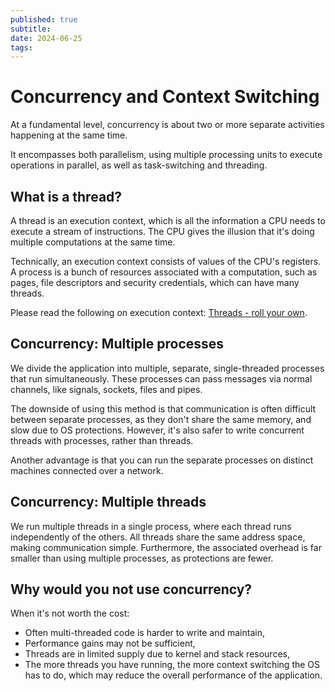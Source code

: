 ```yaml
---
published: true
subtitle:
date: 2024-06-25
tags: 
---
```


# Concurrency and Context Switching
At a fundamental level, concurrency is about two or more separate activities
happening at the same time.

It encompasses both parallelism, using multiple processing units
to execute operations in parallel, as well as task-switching and threading.

## What is a thread?
A thread is an execution context, which is all the information a CPU needs to execute a stream of instructions. The CPU gives the illusion that it's doing
multiple computations at the same time.

Technically, an execution context consists of values of the CPU's registers. A process is a bunch of resources associated with a computation, such as pages, file descriptors and security credentials, which can have many threads.

Please read the following on execution context: [Threads - roll your own](https://people.kth.se/~johanmon/ose/assignments/contexts.pdf).

## Concurrency: Multiple processes
We divide the application into multiple, separate, single-threaded processes
that run simultaneously. These processes can pass messages via normal
channels, like signals, sockets, files and pipes.

The downside of using this method is that communication is often difficult between separate processes, as they don't share the same memory, and
slow due to OS protections. However, it's also safer to write concurrent threads with processes, rather than threads.

Another advantage is that you can run the separate processes on
distinct machines connected over a network.

## Concurrency: Multiple threads
We run multiple threads in a single process, where each thread runs
independently of the others. All threads share the same address space,
making communication simple. Furthermore, the associated overhead is far smaller than using multiple processes, as protections are fewer.

## Why would you not use concurrency?
When it's not worth the cost:
- Often multi-threaded code is harder to write and maintain,
- Performance gains may not be sufficient,
- Threads are in limited supply due to kernel and stack resources,
- The more threads you have running, the more context switching the OS has to do, which may reduce the overall performance of the application.